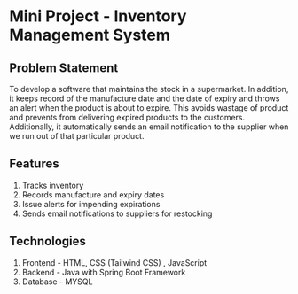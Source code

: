 
# Mini Project - Inventory Management System
## Problem Statement
To develop a software that maintains the stock in a supermarket. In addition, it keeps record of the manufacture date and the date of expiry and throws an alert when the product is about to expire. This avoids wastage of product and prevents from delivering expired products to the customers. Additionally, it automatically sends an email notification to the supplier when we run out of that particular product.

## Features
1. Tracks inventory
2. Records manufacture and expiry dates
3. Issue alerts for impending expirations
4. Sends email notifications to suppliers for restocking
            
## Technologies
1. Frontend - HTML, CSS (Tailwind CSS) , JavaScript
2. Backend - Java with Spring Boot Framework
3. Database - MYSQL
